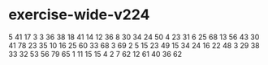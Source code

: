 # exercise-wide-v224
5
41
17
3
3
36
38
18
41
14
12
36
8
30
34
24
50
4
23
31
6
25
68
13
56
43
30
41
78
23
35
10
16
25
60
33
68
3
69
2
5
15
23
49
15
34
24
16
22
48
3
29
38
33
32
53
56
79
65
1
11
15
15
4
2
7
62
12
61
40
36
62
